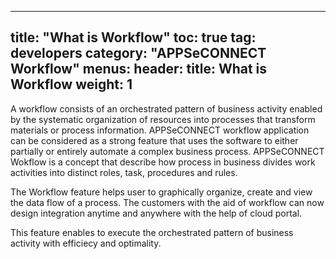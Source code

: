
---
title: "What is Workflow"
toc: true
tag: developers
category: "APPSeCONNECT Workflow"
menus: 
    header:
        title: What is Workflow
        weight: 1
---
A workflow consists of an orchestrated pattern of business activity enabled by the systematic 
organization of resources into processes that transform materials or process information.
APPSeCONNECT workflow application can be considered as a strong feature that uses the software to either partially or 
entirely automate a complex business process. 
APPSeCONNECT Wokflow is a concept that describe how process in business divides work activities into distinct roles, task, 
procedures and rules.

The Workflow feature helps user to graphically organize, create and view the data flow of a process. 
The customers with the aid of workflow can now design integration anytime and anywhere with the help of cloud portal.

This feature enables to execute the orchestrated pattern of business activity with efficiecy and optimality.